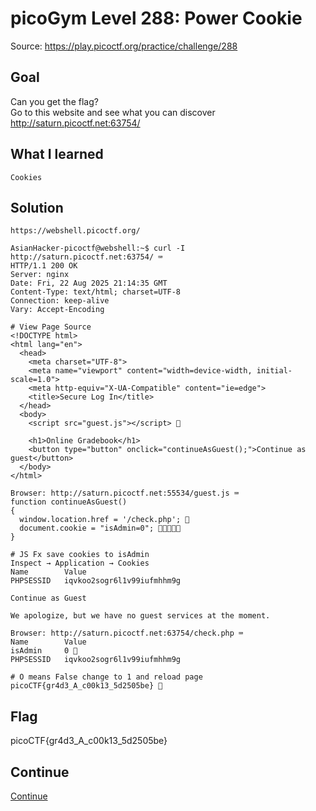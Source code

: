 # picoGym Level 288: Power Cookie
Source: https://play.picoctf.org/practice/challenge/288

## Goal
Can you get the flag?<br>
Go to this website and see what you can discover<br>
http://saturn.picoctf.net:63754/

## What I learned
```
Cookies
```

## Solution
```
https://webshell.picoctf.org/

AsianHacker-picoctf@webshell:~$ curl -I http://saturn.picoctf.net:63754/ ⌨️
HTTP/1.1 200 OK
Server: nginx
Date: Fri, 22 Aug 2025 21:14:35 GMT
Content-Type: text/html; charset=UTF-8
Connection: keep-alive
Vary: Accept-Encoding

# View Page Source
<!DOCTYPE html>
<html lang="en">
  <head>
    <meta charset="UTF-8">
    <meta name="viewport" content="width=device-width, initial-scale=1.0">
    <meta http-equiv="X-UA-Compatible" content="ie=edge">
    <title>Secure Log In</title>
  </head>
  <body>
    <script src="guest.js"></script> 👀

    <h1>Online Gradebook</h1>
    <button type="button" onclick="continueAsGuest();">Continue as guest</button>
  </body>
</html>

Browser: http://saturn.picoctf.net:55534/guest.js ⌨️
function continueAsGuest()
{
  window.location.href = '/check.php'; 👀
  document.cookie = "isAdmin=0"; 👀👀👀👀👀
}

# JS Fx save cookies to isAdmin
Inspect → Application → Cookies
Name        Value
PHPSESSID   iqvkoo2sogr6l1v99iufmhhm9g

Continue as Guest

We apologize, but we have no guest services at the moment.

Browser: http://saturn.picoctf.net:63754/check.php ⌨️
Name        Value
isAdmin     0 👀
PHPSESSID   iqvkoo2sogr6l1v99iufmhhm9g

# O means False change to 1 and reload page
picoCTF{gr4d3_A_c00k13_5d2505be} 🔐
```

## Flag
picoCTF{gr4d3_A_c00k13_5d2505be} 

## Continue
[Continue](./picoGym0270.md)